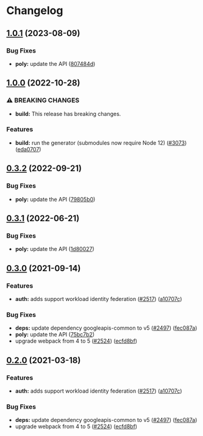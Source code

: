 # Changelog

## [1.0.1](https://github.com/googleapis/google-api-nodejs-client/compare/poly-v1.0.0...poly-v1.0.1) (2023-08-09)


### Bug Fixes

* **poly:** update the API ([807484d](https://github.com/googleapis/google-api-nodejs-client/commit/807484d57a6b462b77e5c53a20d98f3f507e380f))

## [1.0.0](https://github.com/googleapis/google-api-nodejs-client/compare/poly-v0.3.2...poly-v1.0.0) (2022-10-28)


### ⚠ BREAKING CHANGES

* **build:** This release has breaking changes.

### Features

* **build:** run the generator (submodules now require Node 12) ([#3073](https://github.com/googleapis/google-api-nodejs-client/issues/3073)) ([eda0707](https://github.com/googleapis/google-api-nodejs-client/commit/eda07079dadab46a80b6f9ede618f4f43030169e))

## [0.3.2](https://github.com/googleapis/google-api-nodejs-client/compare/poly-v0.3.1...poly-v0.3.2) (2022-09-21)


### Bug Fixes

* **poly:** update the API ([79805b0](https://github.com/googleapis/google-api-nodejs-client/commit/79805b0f0389743baa8da13143b084e1c1dbe912))

## [0.3.1](https://github.com/googleapis/google-api-nodejs-client/compare/poly-v0.3.0...poly-v0.3.1) (2022-06-21)


### Bug Fixes

* **poly:** update the API ([1d80027](https://github.com/googleapis/google-api-nodejs-client/commit/1d80027ea01f270adcbc7d8f27a11102a4558d7e))

## [0.3.0](https://www.github.com/googleapis/google-api-nodejs-client/compare/poly-v0.2.0...poly-v0.3.0) (2021-09-14)


### Features

* **auth:** adds support workload identity federation ([#2517](https://www.github.com/googleapis/google-api-nodejs-client/issues/2517)) ([a10707c](https://www.github.com/googleapis/google-api-nodejs-client/commit/a10707c477759e7c9ef6360a2fe800856fb600c1))


### Bug Fixes

* **deps:** update dependency googleapis-common to v5 ([#2497](https://www.github.com/googleapis/google-api-nodejs-client/issues/2497)) ([fec087a](https://www.github.com/googleapis/google-api-nodejs-client/commit/fec087abcf3d994dd41c3ffa0a0c12b1f9f09dae))
* **poly:** update the API ([75bc7b2](https://www.github.com/googleapis/google-api-nodejs-client/commit/75bc7b2b053d20d7ba5ea467ca4c77a774840a77))
* upgrade webpack from 4 to 5  ([#2524](https://www.github.com/googleapis/google-api-nodejs-client/issues/2524)) ([ecfd8bf](https://www.github.com/googleapis/google-api-nodejs-client/commit/ecfd8bfcd06e1beabff7ec9a8c4000222379eb8d))

## [0.2.0](https://www.github.com/googleapis/google-api-nodejs-client/compare/poly-v0.1.0...poly-v0.2.0) (2021-03-18)


### Features

* **auth:** adds support workload identity federation ([#2517](https://www.github.com/googleapis/google-api-nodejs-client/issues/2517)) ([a10707c](https://www.github.com/googleapis/google-api-nodejs-client/commit/a10707c477759e7c9ef6360a2fe800856fb600c1))


### Bug Fixes

* **deps:** update dependency googleapis-common to v5 ([#2497](https://www.github.com/googleapis/google-api-nodejs-client/issues/2497)) ([fec087a](https://www.github.com/googleapis/google-api-nodejs-client/commit/fec087abcf3d994dd41c3ffa0a0c12b1f9f09dae))
* upgrade webpack from 4 to 5  ([#2524](https://www.github.com/googleapis/google-api-nodejs-client/issues/2524)) ([ecfd8bf](https://www.github.com/googleapis/google-api-nodejs-client/commit/ecfd8bfcd06e1beabff7ec9a8c4000222379eb8d))
